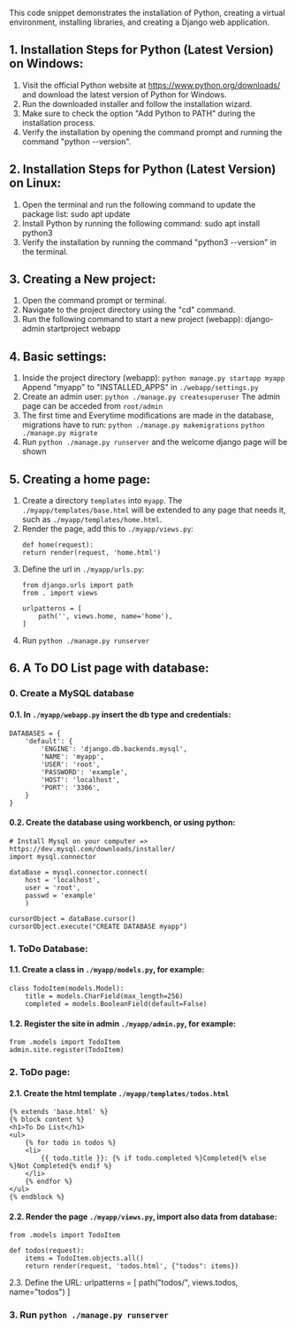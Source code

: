 This code snippet demonstrates the installation of Python, creating a virtual environment, installing libraries, and creating a Django web application.

## 1. Installation Steps for Python (Latest Version) on Windows:
1. Visit the official Python website at https://www.python.org/downloads/ and download the latest version of Python for Windows.
2. Run the downloaded installer and follow the installation wizard.
3. Make sure to check the option "Add Python to PATH" during the installation process.
4. Verify the installation by opening the command prompt and running the command "python --version".

## 2. Installation Steps for Python (Latest Version) on Linux:
1. Open the terminal and run the following command to update the package list: 
    sudo apt update
2. Install Python by running the following command:
    sudo apt install python3
3. Verify the installation by running the command "python3 --version" in the terminal.

## 3. Creating a New project:
1. Open the command prompt or terminal.
2. Navigate to the project directory using the "cd" command.
3. Run the following command to start a new project (webapp):
    django-admin startproject webapp

## 4. Basic settings:
1. Inside the project directory (webapp):
    `python manage.py startapp myapp`
    Append "myapp" to "INSTALLED_APPS" in `./webapp/settings.py`
2. Create an admin user:
    `python ./manage.py createsuperuser`
    The admin page can be acceded from `root/admin`
3. The first time and Everytime modifications are made in the database, migrations have to run:
    `python ./manage.py makemigrations`
    `python ./manage.py migrate`
4. Run `python ./manage.py runserver` and the welcome django page will be shown

## 5. Creating a home page:
1. Create a directory `templates` into `myapp`. The `./myapp/templates/base.html` will be extended to any page that needs it, such as `./myapp/templates/home.html`.
2. Render the page, add this to `./myapp/views.py`:
    ```
    def home(request):
    return render(request, 'home.html')
    ```
3. Define the url in `./myapp/urls.py`:
    ```
    from django.urls import path
    from . import views

    urlpatterns = [
        path('', views.home, name='home'),
    ]
    ```
4. Run `python ./manage.py runserver`

## 6. A To DO List page with database:
### 0. Create a MySQL database
#### 0.1. In `./myapp/webapp.py` insert the db type and credentials:
```
DATABASES = {
    'default': {
        'ENGINE': 'django.db.backends.mysql',
        'NAME': 'myapp',
        'USER': 'root',
        'PASSWORD': 'example',
        'HOST': 'localhost',
        'PORT': '3306',
    }
}
```
#### 0.2. Create the database using workbench, or using python:
```
# Install Mysql on your computer => https://dev.mysql.com/downloads/installer/
import mysql.connector

dataBase = mysql.connector.connect(
	host = 'localhost',
	user = 'root',
	passwd = 'example'
	)

cursorObject = dataBase.cursor()
cursorObject.execute("CREATE DATABASE myapp")
```
### 1. ToDo Database:
#### 1.1. Create a class in `./myapp/models.py`, for example:
```
class TodoItem(models.Model):
    title = models.CharField(max_length=256)
    completed = models.BooleanField(default=False)
```
#### 1.2. Register the site in admin `./myapp/admin.py`, for example:
```
from .models import TodoItem
admin.site.register(TodoItem)
```

### 2. ToDo page:
#### 2.1. Create the html template `./myapp/templates/todos.html`
```
{% extends 'base.html' %}
{% block content %}
<h1>To Do List</h1>
<ul>
    {% for todo in todos %}
    <li>
        {{ todo.title }}: {% if todo.completed %}Completed{% else %}Not Completed{% endif %}
    </li>
    {% endfor %}
</ul>
{% endblock %}
```
#### 2.2. Render the page `./myapp/views.py`, import also data from database:
```
from .models import TodoItem

def todos(request):
    items = TodoItem.objects.all()
    return render(request, 'todos.html', {"todos": items})
```
2.3. Define the URL:
urlpatterns = [
    path("todos/", views.todos, name="todos")
]
### 3. Run `python ./manage.py runserver`
